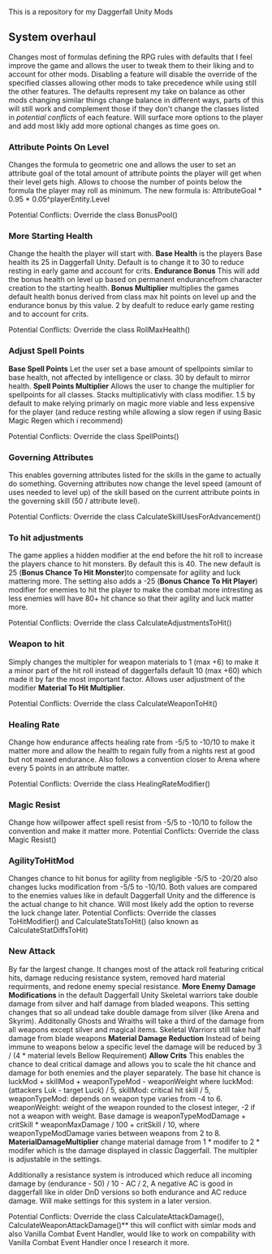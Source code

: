 This is a repository for my Daggerfall Unity Mods

## System overhaul
Changes most of formulas defining the RPG rules with defaults that I feel improve the game and allows the user to tweak them to their liking and to account for other mods. Disabling a feature will disable the override of the specified classes allowing other mods to take precedence while using still the other features. The defaults represent my take on balance as other mods changing similar things change balance in different ways, parts of this will still work and complement those if they don't change the classes listed in *potential conflicts* of each feature.
Will surface more options to the player and add most likly add more optional changes as time goes on.

### Attribute Points On Level
Changes the formula to geometric one and allows the user to set an attribute goal of the total amount of attribute points the player will get when their level gets high. Allows to choose the number of points below the formula the player may roll as minimum.
The new formula is: AttributeGoal * 0.95 * 0.05^playerEntity.Level

Potential Conflicts: Override the class BonusPool()

### More Starting Health
Change the health the player will start with.
**Base Health** is the players Base health its 25 in Daggerfall Unity. Default is to change it to 30 to reduce resting in early game and account for crits.
**Endurance Bonus** This will add the bonus health on level up based on permanent endurancefrom character creation to the starting health.
**Bonus Multiplier** multiplies the games default health bonus derived from class max hit points on level up and the endurance bonus by this value. 2 by deafult to reduce early game resting and to account for crits.

Potential Conflicts: Override the class RollMaxHealth()

### Adjust Spell Points 
**Base Spell Points** Let the user set a base amount of spellpoints similar to base health, not affected by intelligence or class. 30 by default to mirror health.
**Spell Points Multiplier** Allows the user to change the multiplier for spellpoints for all classes. Stacks multiplicativly with class modifier. 1.5 by default to make relying primarly on magic more viable and less expensive for the player (and reduce resting while allowing a slow regen if using Basic Magic Regen which i recommend)

Potential Conflicts: Override the class SpellPoints()

### Governing Attributes
This enables governing attributes listed for the skills in the game to actually do something. Governing attributes now change the level speed (amount of uses needed to level up) of the skill based on the current attribute points in the governing skill (50 / attribute level).

Potential Conflicts: Override the class CalculateSkillUsesForAdvancement()

### To hit adjustments
The game applies a hidden modifier at the end before the hit roll to increase the players chance to hit monsters. By default this is 40. The new default is 25 (**Bonus Chance To Hit Monster**)to compensate for agility and luck mattering more.
The setting also adds a -25 (**Bonus Chance To Hit Player**) modifier for enemies to hit the player to make the combat more intresting as less enemies will have 80+ hit chance so that their agility and luck matter more.

Potential Conflicts: Override the class CalculateAdjustmentsToHit()

### Weapon to hit
Simply changes the multipler for weapon materials to 1 (max +6) to make it a minor part of the hit roll instead of daggerfalls default 10 (max +60) which made it by far the most important factor. Allows user adjustment of the modifier **Material To Hit Multiplier**.

Potential Conflicts: Override the class CalculateWeaponToHit()

### Healing Rate
Change how endurance affects healing rate from -5/5 to -10/10 to make it matter more and allow the health to regain fully from a nights rest at good but not maxed endurance. Also follows a convention closer to Arena where every 5 points in an attribute matter. 

Potential Conflicts: Override the class HealingRateModifier()
### Magic Resist
Change how willpower affect spell resist from -5/5 to -10/10 to follow the convention and make it matter more.
Potential Conflicts: Override the class Magic Resist()

### AgilityToHitMod
Changes chance to hit bonus for agility from negligible -5/5 to -20/20 also changes lucks modification from -5/5 to -10/10. Both values are compared to the enemies values like in default Daggerfall Unity and the difference is the actual change to hit chance. Will most likely add the option to reverse the luck change later.
Potential Conflicts: Override the classes ToHitModifier() and CalculateStatsToHit() (also known as CalculateStatDiffsToHit)
### New Attack
By far the largest change. It changes most of the attack roll featuring critical hits, damage reducing resistance system, removed hard material requirments, and redone enemy special resistance.
**More Enemy Damage Modifications**  in the default Daggerfall Unity Skeletal warriors take double damage from silver and half damage from bladed weapons.
This setting changes that so all undead take double damage from silver (like Arena and Skyrim). Additonally Ghosts and Wraiths will take a third of the damage from all weapons except silver and magical items. Skeletal Warriors still take half damage from blade weapons
**Material Damage Reduction** Instead of being immune to weapons below a specific level the damage will be reduced by 3 / (4 * material levels Bellow Requirement)
**Allow Crits** This enables the chance to deal critical damage and allows you to scale the hit chance and damage for both enemies and the player separately. The base hit chance is  luckMod + skillMod + weaponTypeMod - weaponWeight where luckMod: (attackers Luk - target Luck) / 5, skillMod: critical hit skill / 5, weaponTypeMod: depends on weapon type varies from -4 to 6. weaponWeight: weight of the weapon rounded to the closest integer, -2 if not a weapon with weight.
Base damage is weaponTypeModDamage + critSkill * weaponMaxDamage / 100 + critSkill / 10, where weaponTypeModDamage varies between weapons from 2 to 8.
**MaterialDamageMultiplier** change material damage from 1 * modifer to 2 * modifer which is the damage displayed in classic Daggerfall. The multipler is adjustable in the settings.

Additionally a resistance system is introduced which reduce all incoming damage by (endurance - 50) / 10 - AC / 2, A negative AC is good in daggerfall like in older DnD versions so both endurance and AC reduce damage. Will make settings for this system in a later version.

Potential Conflicts: Override the class CalculateAttackDamage(), CalculateWeaponAttackDamage()** this will conflict with simlar mods and also Vanilla Combat Event Handler, would like to work on compability with Vanilla Combat Event Handler once I research it more.

